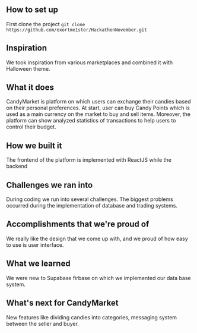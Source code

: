 ## How to set up
First clone the project
`git clone https://github.com/exortme1ster/HackathonNovember.git`

## Inspiration
We took inspiration from various marketplaces and combined it with Halloween theme.

## What it does
CandyMarket is platform on which users can exchange their candies based on their personal preferences. At start, user can buy Candy Points which is used as a main currency on the market to buy and sell items. Moreover, the platform can show analyzed statistics of transactions to help users to control their budget.

## How we built it
The frontend of the platform is implemented with ReactJS while the backend 

## Challenges we ran into
During coding we run into several challenges. The biggest problems occurred during the implementation of database and trading systems.

## Accomplishments that we're proud of
We really like the design that we come up with, and we proud of how easy to use is user interface.

## What we learned
We were new to Supabase firbase on which we implemented our data base system.

## What's next for CandyMarket
New features like dividing candies into categories, messaging system between the seller and buyer.

